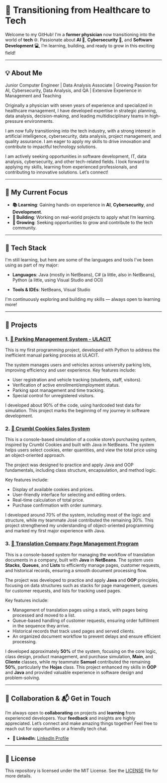 # 🚀 Transitioning from Healthcare to Tech

Welcome to my GitHub! I'm a **former physician** now transitioning into the world of **tech** 🌐. 
Passionate about **AI 🤖**, **Cybersecurity 🔐**, and **Software Development 💻**, I’m learning, building, and ready to grow in this exciting field! 

---

## 💡 About Me

Junior Computer Engineer | Data Analysis Associate | Growing Passion for AI, Cybersecurity, Data Analysis, and QA | Extensive Experience in Management and Teaching

Originally a physician with seven years of experience and specialized in healthcare management, I have developed expertise in strategic planning, data analysis, decision-making, and leading multidisciplinary teams in high-pressure environments.

I am now fully transitioning into the tech industry, with a strong interest in artificial intelligence, cybersecurity, data analysis, project management, and quality assurance. I am eager to apply my skills to drive innovation and contribute to impactful technology solutions.

I am actively seeking opportunities in software development, IT, data analysis, cybersecurity, and other tech-related fields. I look forward to applying my skills, learning from experienced professionals, and contributing to innovative solutions. Let’s connect!

---

## 🔎 My Current Focus

- **📚 Learning**: Gaining hands-on experience in **AI**, **Cybersecurity**, and **Development**.
- **🔨 Building**: Working on real-world projects to apply what I’m learning.
- **🌱 Growing**: Seeking opportunities to grow and contribute to the tech community.

---

## 🧰 Tech Stack
I'm still learning, but here are some of the languages and tools I've been using as part of my major:

- **Languages**: Java (mostly in NetBeans), C# (a little, also in NetBeans), Python (a little, using Visual Studio and OCI)

- **Tools & IDEs**: NetBeans, Visual Studio

I'm continuously exploring and building my skills — always open to learning more!

---

## 📂 Projects

### 1. [🚗 Parking Management System - ULACIT](https://github.com/aleNu93/Gestion-Parqueo-Ulacit.git)

This is my first programming project, developed with Python to address the inefficient manual parking process at ULACIT. 

The system manages users and vehicles across university parking lots, improving efficiency and user experience. Key features include:

- User registration and vehicle tracking (students, staff, visitors).
- Verification of active enrollment/employment status.
- Parking spot management and time tracking.
- Special control for unregistered visitors.

I developed about 90% of the code, using hardcoded test data for simulation. This project marks the beginning of my journey in software development.

### 2. [🍪 Crumbl Cookies Sales System](https://github.com/aleNu93/Crumbl_Cookies_Sales_System.git)  

This is a console-based simulation of a cookie store’s purchasing system, inspired by Crumbl Cookies and built with Java in NetBeans. The system helps users select cookies, enter quantities, and view the total price using an object-oriented approach.

The project was designed to practice and apply Java and OOP fundamentals, including class structure, encapsulation, and method logic.

Key features include:

- Display of available cookies and prices.  
- User-friendly interface for selecting and editing orders.  
- Real-time calculation of total price.  
- Purchase confirmation with order summary.  

I developed around 70% of the system, including most of the logic and structure, while my teammate José contributed the remaining 30%. This project strengthened my understanding of object-oriented programming and marked my first major experience with Java.

### 3. [📄 Translation Company Page Management Program](https://github.com/aleNu93/Translation_Company_Page_Management_Program.git)

This is a console-based system for managing the workflow of translation documents in a company, built with **Java** in **NetBeans**. The system uses **Stacks**, **Queues**, and **Lists** to efficiently manage pages, customer requests, and historical records, ensuring a smooth document processing flow.

The project was developed to practice and apply **Java** and **OOP** principles, focusing on data structures such as stacks for page management, queues for customer requests, and lists for tracking used pages.

Key features include:

- Management of translation pages using a stack, with pages being processed and moved to a list.
- Queue-based handling of customer requests, ensuring order fulfillment in the sequence they arrive.
- Historical records that track used pages and served clients.
- An organized document workflow to prevent delays and ensure efficient processing.

I developed approximately **50%** of the system, focusing on the core logic, class design, product management, and purchase simulation, **Main**, and **Cliente** classes, while my teammate **Samuel** contributed the remaining **50%**, particularly the **Hojas** class. This project enhanced my skills in **OOP** and **Java** and provided valuable experience in software design and problem-solving.

---

## 🤝 Collaboration & 📬 Get in Touch

I’m always open to **collaborating** on projects and **learning** from experienced developers. Your **feedback** and insights are highly appreciated. 
Let’s connect and make amazing things together! Feel free to reach out for opportunities or a friendly tech chat.

- **🔗 LinkedIn**: [LinkedIn Profile](https://www.linkedin.com/in/javier-ale-nu/)

---

## 📜 License

This repository is licensed under the MIT License. See the [LICENSE](LICENSE) file for more details.
